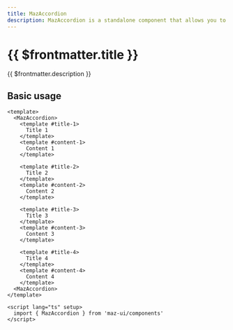 ```yaml
---
title: MazAccordion
description: MazAccordion is a standalone component that allows you to create an accordion with a title and content.
---
```


# {{ $frontmatter.title }}

{{ $frontmatter.description }}

<!--@include: ./../.vitepress/mixins/getting-started.md-->

## Basic usage

<MazAccordion class="maz-w-full">
  <template #title-1>
    Title 1
  </template>
  <template #content-1>
    Content 1
  </template>
  <template #title-2>
    Title 2
  </template>
  <template #content-2>
    Content 2
  </template>
  <template #title-3>
    Title 3
  </template>
  <template #content-3>
    Content 3
  </template>
  <template #title-4>
    Title 4
  </template>
  <template #content-4>
    Content 4
  </template>
</MazAccordion>

```vue
<template>
  <MazAccordion>
    <template #title-1>
      Title 1
    </template>
    <template #content-1>
      Content 1
    </template>

    <template #title-2>
      Title 2
    </template>
    <template #content-2>
      Content 2
    </template>

    <template #title-3>
      Title 3
    </template>
    <template #content-3>
      Content 3
    </template>

    <template #title-4>
      Title 4
    </template>
    <template #content-4>
      Content 4
    </template>
  <MazAccordion>
</template>

<script lang="ts" setup>
  import { MazAccordion } from 'maz-ui/components'
</script>
```

<!--@include: ./../.vitepress/generated-docs/maz-accordion.doc.md-->

